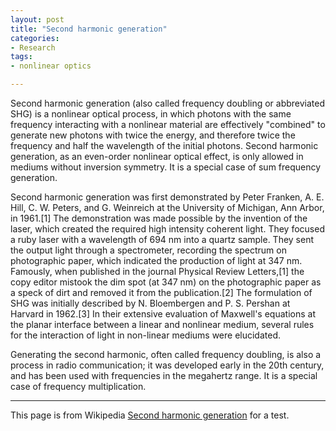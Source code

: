 ```yaml
---
layout: post
title: "Second harmonic generation"
categories:
- Research
tags:
- nonlinear optics

---
```


Second harmonic generation (also called frequency doubling or abbreviated SHG) is a nonlinear optical process, in which photons with the same frequency interacting with a nonlinear material are effectively "combined" to generate new photons with twice the energy, and therefore twice the frequency and half the wavelength of the initial photons. Second harmonic generation, as an even-order nonlinear optical effect, is only allowed in mediums without inversion symmetry. It is a special case of sum frequency generation.

Second harmonic generation was first demonstrated by Peter Franken, A. E. Hill, C. W. Peters, and G. Weinreich at the University of Michigan, Ann Arbor, in 1961.[1] The demonstration was made possible by the invention of the laser, which created the required high intensity coherent light. They focused a ruby laser with a wavelength of 694 nm into a quartz sample. They sent the output light through a spectrometer, recording the spectrum on photographic paper, which indicated the production of light at 347 nm. Famously, when published in the journal Physical Review Letters,[1] the copy editor mistook the dim spot (at 347 nm) on the photographic paper as a speck of dirt and removed it from the publication.[2] The formulation of SHG was initially described by N. Bloembergen and P. S. Pershan at Harvard in 1962.[3] In their extensive evaluation of Maxwell's equations at the planar interface between a linear and nonlinear medium, several rules for the interaction of light in non-linear mediums were elucidated.

Generating the second harmonic, often called frequency doubling, is also a process in radio communication; it was developed early in the 20th century, and has been used with frequencies in the megahertz range. It is a special case of frequency multiplication.

---
This page is from Wikipedia [Second harmonic generation](http://en.wikipedia.org/wiki/Second-harmonic_generation) for a test.